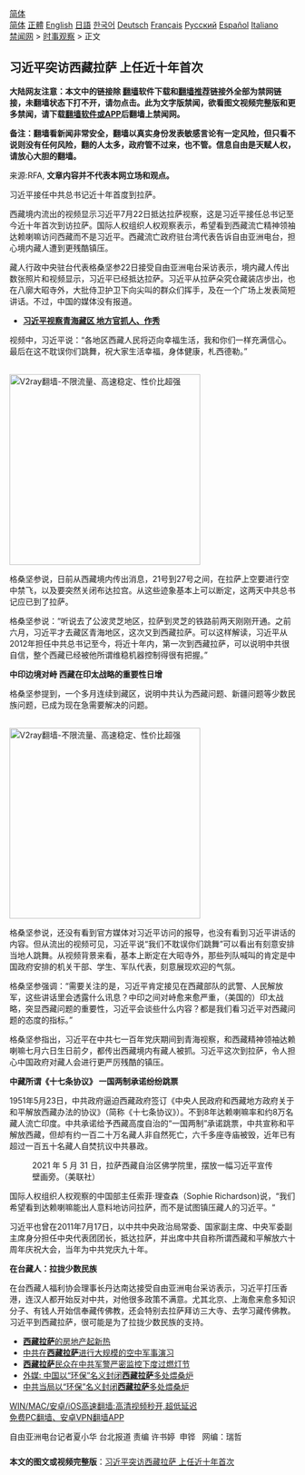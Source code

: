  <!-- 面包屑导航 --> <div class="breadcrumb"><!-- GTranslate: https://gtranslate.io/ -->  <div class="switcher notranslate">  <div class="selected">  <a href="#" onclick="return false;"> 简体</a>  </div>  <div class="option">  <a href="https://www.bannedbook.org" onclick="doGTranslate('zh-CN|zh-CN');jQuery('div.switcher div.selected a').html(jQuery(this).html());return false;" title="简体中文" class="nturl selected"> 简体</a>  <a href="https://www.bannedbook.org/zh-tw/" onclick="doGTranslate('zh-CN|zh-TW');jQuery('div.switcher div.selected a').html(jQuery(this).html());return false;" title="繁體中文" class="nturl"> 正體</a>  <a href="https://www.bannedbook.org/en/" onclick="doGTranslate('zh-CN|en');jQuery('div.switcher div.selected a').html(jQuery(this).html());return false;" title="English" class="nturl"> English</a>  <a href="https://www.bannedbook.org/ja/" onclick="doGTranslate('zh-CN|ja');jQuery('div.switcher div.selected a').html(jQuery(this).html());return false;" title="日本語" class="nturl"> 日語</a>  <a href="https://www.bannedbook.org/ko/" onclick="doGTranslate('zh-CN|ko');jQuery('div.switcher div.selected a').html(jQuery(this).html());return false;" title="한국어" class="nturl"> 한국어</a>  <a href="https://www.bannedbook.org/de/" onclick="doGTranslate('zh-CN|de');jQuery('div.switcher div.selected a').html(jQuery(this).html());return false;" title="Deutsch" class="nturl"> Deutsch</a>  <a href="https://www.bannedbook.org/fr/" onclick="doGTranslate('zh-CN|fr');jQuery('div.switcher div.selected a').html(jQuery(this).html());return false;" title="Français" class="nturl"> Français</a>  <a href="https://www.bannedbook.org/ru/" onclick="doGTranslate('zh-CN|ru');jQuery('div.switcher div.selected a').html(jQuery(this).html());return false;" title="Русский" class="nturl"> Русский</a>  <a href="https://www.bannedbook.org/es/" onclick="doGTranslate('zh-CN|es');jQuery('div.switcher div.selected a').html(jQuery(this).html());return false;" title="Español" class="nturl"> Español</a>  <a href="https://www.bannedbook.org/it/" onclick="doGTranslate('zh-CN|it');jQuery('div.switcher div.selected a').html(jQuery(this).html());return false;" title="Italiano" class="nturl"> Italiano</a>  </div>  </div>      <div class='breadcrumb-sub'><!-- Breadcrumb NavXT 6.3.0 --> <a href="https://www.bannedbook.org/" class="home">禁闻网</a> &gt; <a href="https://www.bannedbook.org/bnews/ssgc/" class="category">时事观察</a> &gt; 正文</div></div><h2>习近平突访西藏拉萨 上任近十年首次</h2> <p class="notice"><b>大陆网友注意：本文中的链接除 <a href="https://github.com/bannedbook/fanqiang" >翻墙</a>软件下载和<a href="https://github.com/killgcd/justmysocks/blob/master/README.md">翻墙推荐</a>链接外全部为禁网链接，未翻墙状态下打不开，请勿点击。此为文字版禁闻，欲看图文视频完整版和更多禁闻，请下载<a href="https://github.com/bannedbook/fanqiang">翻墙软件或APP</a>后翻墙上禁闻网。</p><p>备注：翻墙看新闻非常安全，翻墙以真实身份发表敏感言论有一定风险，但只看不说则没有任何风险，翻的人太多，政府管不过来，也不管。信息自由是天赋人权，请放心大胆的翻墙。</b></p>  <div class="entry"> <p>来源:RFA, <strong>文章内容并不代表本网立场和观点。</strong></p> <p>&#20064;&#36817;&#24179;&#25509;&#20219;&#20013;&#20849;&#24635;&#20070;&#35760;&#36817;&#21313;&#24180;&#39318;&#24230;&#21040;&#25289;&#33832;&#12290;             </p> <p>&#35199;&#34255;&#22659;&#20869;&#27969;&#20986;&#30340;&#35270;&#39057;&#26174;&#31034;&#20064;&#36817;&#24179;7&#26376;22&#26085;&#25269;&#36798;&#25289;&#33832;&#35270;&#23519;&#65292;&#36825;&#26159;&#20064;&#36817;&#24179;&#25509;&#20219;&#24635;&#20070;&#35760;&#33267;&#20170;&#36817;&#21313;&#24180;&#39318;&#27425;&#21040;&#35775;&#25289;&#33832;&#12290;&#22269;&#38469;&#20154;&#26435;&#32452;&#32455;&#20154;&#26435;&#35266;&#23519;&#34920;&#31034;&#65292;&#24076;&#26395;&#30475;&#21040;&#35199;&#34255;&#27969;&#20129;&#31934;&#31070;&#39046;&#34966;&#36798;&#36182;&#21895;&#22043;&#35775;&#38382;&#35199;&#34255;&#32780;&#19981;&#26159;&#20064;&#36817;&#24179;&#12290;&#35199;&#34255;&#27969;&#20129;&#25919;&#24220;&#39547;&#21488;&#28286;&#20195;&#34920;&#21578;&#35785;&#33258;&#30001;&#20122;&#27954;&#30005;&#21488;&#65292;&#25285;&#24515;&#22659;&#20869;&#34255;&#20154;&#36973;&#21040;&#26356;&#27531;&#37239;&#38215;&#21387;&#12290;</p> <p>&#34255;&#20154;&#34892;&#25919;&#20013;&#22830;&#39547;&#21488;&#20195;&#34920;&#26684;&#26705;&#22362;&#21442;22&#26085;&#25509;&#21463;&#33258;&#30001;&#20122;&#27954;&#30005;&#21488;&#37319;&#35775;&#34920;&#31034;&#65292;&#22659;&#20869;&#34255;&#20154;&#20256;&#20986;&#25968;&#24352;&#29031;&#29255;&#21644;&#35270;&#39057;&#26174;&#31034;&#65292;&#20064;&#36817;&#24179;&#24050;&#32463;&#25269;&#36798;&#25289;&#33832;&#12290;&#20064;&#36817;&#24179;&#20174;&#25289;&#33832;&#26421;&#31350;&#20179;&#34255;&#35013;&#24215;&#27493;&#20986;&#65292;&#20063;&#22312;&#20843;&#24275;&#22823;&#26157;&#23546;&#22806;&#65292;&#22823;&#25209;&#20365;&#21355;&#25252;&#21355;&#19979;&#21521;&#23574;&#21483;&#30340;&#32676;&#20247;&#20204;&#25381;&#25163;&#65292;&#21450;&#22312;&#19968;&#20010;&#24191;&#22330;&#19978;&#21457;&#34920;&#31616;&#30701;&#35762;&#35805;&#12290;&#19981;&#36807;&#65292;&#20013;&#22269;&#30340;&#23186;&#20307;&#27809;&#26377;&#25253;&#36947;&#12290;</p> <ul> <li> <a href="https://www.rfa.org/mandarin/yataibaodao/shaoshuminzu/hx-06102021112144.html"><strong>&#20064;&#36817;&#24179;&#35270;&#23519;&#38738;&#28023;&#34255;&#21306; &#22320;&#26041;&#23448;&#25235;&#20154;&#12289;&#20316;&#31168;</strong></a>     </li> </ul> <p>&#35270;&#39057;&#20013;&#65292;&#20064;&#36817;&#24179;&#35828;&#65306;&#8220;&#21508;&#22320;&#21306;&#35199;&#34255;&#20154;&#27665;&#23558;&#36808;&#21521;&#24184;&#31119;&#29983;&#27963;&#65292;&#25105;&#21644;&#20320;&#20204;&#19968;&#26679;&#20805;&#28385;&#20449;&#24515;&#12290;&#26368;&#21518;&#22312;&#36825;&#19981;&#32829;&#35823;&#20320;&#20204;&#36339;&#33310;&#65292;&#31069;&#22823;&#23478;&#29983;&#27963;&#24184;&#31119;&#65292;&#36523;&#20307;&#20581;&#24247;&#65292;&#26413;&#35199;&#24503;&#21202;&#12290;&#8221;</p>  <p><br/><a href="https://github.com/bannedbook/fanqiang/wiki/V2ray%E6%9C%BA%E5%9C%BA"><img src="https://raw.githubusercontent.com/bannedbook/fanqiang/master/v2ss/images/v2free.jpg" width="336" alt="V2ray翻墙-不限流量、高速稳定、性价比超强"></a><br/></p> <p>&#26684;&#26705;&#22362;&#21442;&#35828;&#65292;&#26085;&#21069;&#20174;&#35199;&#34255;&#22659;&#20869;&#20256;&#20986;&#28040;&#24687;&#65292;21&#21495;&#21040;27&#21495;&#20043;&#38388;&#65292;&#22312;&#25289;&#33832;&#19978;&#31354;&#35201;&#36827;&#34892;&#31354;&#20013;&#31105;&#39134;&#65292;&#20197;&#21450;&#35201;&#31361;&#28982;&#20851;&#38381;&#24067;&#36798;&#25289;&#23467;&#12290;&#20174;&#36825;&#20123;&#36857;&#35937;&#22522;&#26412;&#19978;&#21487;&#20197;&#26029;&#23450;&#65292;&#36825;&#20004;&#22825;&#20013;&#20849;&#24635;&#20070;&#35760;&#24212;&#24050;&#21040;&#20102;&#25289;&#33832;&#12290;</p> <p>&#26684;&#26705;&#22362;&#21442;&#35828;&#65306;&#8220;&#21548;&#35828;&#21435;&#20102;&#20844;&#27874;&#28789;&#33437;&#22320;&#21306;&#65292;&#25289;&#33832;&#21040;&#28789;&#33437;&#30340;&#38081;&#36335;&#21069;&#20004;&#22825;&#21018;&#21018;&#24320;&#36890;&#12290;&#20043;&#21069;&#20845;&#26376;&#65292;&#20064;&#36817;&#24179;&#25165;&#21435;&#34255;&#21306;&#38738;&#28023;&#22320;&#21306;&#65292;&#36825;&#27425;&#21448;&#21040;&#35199;&#34255;&#25289;&#33832;&#12290;&#21487;&#20197;&#36825;&#26679;&#35299;&#35835;&#65292;&#20064;&#36817;&#24179;&#20174;2012&#24180;&#25285;&#20219;&#20013;&#20849;&#24635;&#20070;&#35760;&#33267;&#20170;&#65292;&#23558;&#36817;&#21313;&#24180;&#20869;&#65292;&#31532;&#19968;&#27425;&#21040;&#35199;&#34255;&#25289;&#33832;&#65292;&#21487;&#20197;&#35828;&#26126;&#20013;&#20849;&#24456;&#33258;&#20449;&#65292;&#25972;&#20010;&#35199;&#34255;&#24050;&#32463;&#34987;&#20182;&#25152;&#35859;&#32500;&#31283;&#26426;&#22120;&#25511;&#21046;&#24471;&#24456;&#26377;&#25226;&#25569;&#12290;&#8221;</p> <p><strong>&#20013;&#21360;&#36793;&#22659;&#23545;&#23769; &#35199;&#34255;&#22312;&#21360;&#22826;&#25112;&#30053;&#30340;&#37325;&#35201;&#24615;&#26085;&#22686;</strong></p> <p>&#26684;&#26705;&#22362;&#21442;&#25552;&#21040;&#65292;&#19968;&#20010;&#22810;&#26376;&#36830;&#32493;&#21040;&#34255;&#21306;&#65292;&#35828;&#26126;&#20013;&#20849;&#35748;&#20026;&#35199;&#34255;&#38382;&#39064;&#12289;&#26032;&#30086;&#38382;&#39064;&#31561;&#23569;&#25968;&#27665;&#26063;&#38382;&#39064;&#65292;&#24050;&#25104;&#20026;&#29616;&#22312;&#24613;&#38656;&#35201;&#35299;&#20915;&#30340;&#38382;&#39064;&#12290;</p>  <p><br/><a href="https://github.com/bannedbook/fanqiang/wiki/V2ray%E6%9C%BA%E5%9C%BA"><img src="https://raw.githubusercontent.com/bannedbook/fanqiang/master/v2ss/images/v2free.jpg" width="336" alt="V2ray翻墙-不限流量、高速稳定、性价比超强"></a><br/></p> <p>&#26684;&#26705;&#22362;&#21442;&#35828;&#65292;&#36824;&#27809;&#26377;&#30475;&#21040;&#23448;&#26041;&#23186;&#20307;&#23545;&#20064;&#36817;&#24179;&#35775;&#38382;&#30340;&#25253;&#23548;&#65292;&#20063;&#27809;&#26377;&#30475;&#21040;&#20064;&#36817;&#24179;&#35762;&#35805;&#30340;&#20869;&#23481;&#12290;&#20294;&#20174;&#27969;&#20986;&#30340;&#35270;&#39057;&#21487;&#35265;&#65292;&#20064;&#36817;&#24179;&#35828;&#8220;&#25105;&#20204;&#19981;&#32829;&#35823;&#20320;&#20204;&#36339;&#33310;&#8221;&#21487;&#20197;&#30475;&#20986;&#26377;&#21051;&#24847;&#23433;&#25490;&#24403;&#22320;&#20154;&#36339;&#33310;&#12290;&#20174;&#35270;&#39057;&#32972;&#26223;&#26469;&#30475;&#65292;&#22522;&#26412;&#19978;&#26029;&#23450;&#22312;&#22823;&#26157;&#23546;&#22806;&#65292;&#37027;&#20123;&#21015;&#38431;&#21898;&#21483;&#30340;&#32943;&#23450;&#26159;&#20013;&#22269;&#25919;&#24220;&#23433;&#25490;&#30340;&#26426;&#20851;&#24178;&#37096;&#12289;&#23398;&#29983;&#12289;&#20891;&#38431;&#20195;&#34920;&#65292;&#21051;&#24847;&#23637;&#29616;&#27426;&#36814;&#30340;&#27668;&#27675;&#12290;</p> <p>&#26684;&#26705;&#22362;&#21442;&#24378;&#35843;&#65306;&#8220;&#38656;&#35201;&#20851;&#27880;&#30340;&#26159;&#65292;&#20064;&#36817;&#24179;&#32943;&#23450;&#25509;&#35265;&#22312;&#35199;&#34255;&#37096;&#38431;&#30340;&#27494;&#35686;&#12289;&#20154;&#27665;&#35299;&#25918;&#20891;&#65292;&#36825;&#20123;&#35762;&#35805;&#37324;&#20250;&#36879;&#38706;&#20160;&#20040;&#35759;&#24687;&#65311;&#20013;&#21360;&#20043;&#38388;&#23545;&#23769;&#24840;&#26469;&#24840;&#20005;&#37325;&#65292;&#65288;&#32654;&#22269;&#30340;&#65289;&#21360;&#22826;&#25112;&#30053;&#65292;&#31361;&#26174;&#35199;&#34255;&#38382;&#39064;&#30340;&#37325;&#35201;&#24615;&#65292;&#20064;&#36817;&#24179;&#20250;&#35848;&#20123;&#20160;&#20040;&#20869;&#23481;&#65311;&#37117;&#26159;&#25105;&#20204;&#30475;&#20064;&#36817;&#24179;&#23545;&#35199;&#34255;&#38382;&#39064;&#30340;&#24577;&#24230;&#30340;&#25351;&#26631;&#12290;&#8221;</p> <p>&#26684;&#26705;&#22362;&#21442;&#25351;&#20986;&#65292;&#20064;&#36817;&#24179;&#22312;&#20013;&#20849;&#19971;&#19968;&#30334;&#24180;&#20826;&#24198;&#26399;&#38388;&#21040;&#38738;&#28023;&#35270;&#23519;&#65292;&#21644;&#35199;&#34255;&#31934;&#31070;&#39046;&#34966;&#36798;&#36182;&#21895;&#22043;&#19971;&#26376;&#20845;&#26085;&#29983;&#26085;&#21069;&#22805;&#65292;&#37117;&#20256;&#20986;&#35199;&#34255;&#22659;&#20869;&#26377;&#34255;&#20154;&#34987;&#25235;&#12290;&#20064;&#36817;&#24179;&#36825;&#27425;&#21040;&#25289;&#33832;&#65292;&#20196;&#20154;&#25285;&#24515;&#20013;&#22269;&#25919;&#24220;&#23545;&#34255;&#20154;&#20250;&#36827;&#34892;&#26356;&#20005;&#21385;&#27531;&#37239;&#30340;&#38215;&#21387;&#12290;</p> <p><strong>&#20013;&#34255;&#25152;&#35859;&#12298;&#21313;&#19971;&#26465;&#21327;&#35758;&#12299; &#19968;&#22269;&#20004;&#21046;&#25215;&#35834;&#32439;&#32439;&#36339;&#31080;</strong></p>  <p>1951&#24180;5&#26376;23&#26085;&#65292;&#20013;&#20849;&#25919;&#24220;&#36924;&#36843;&#35199;&#34255;&#25919;&#24220;&#31614;&#35746;&#12298;&#20013;&#22830;&#20154;&#27665;&#25919;&#24220;&#21644;&#35199;&#34255;&#22320;&#26041;&#25919;&#24220;&#20851;&#20110;&#21644;&#24179;&#35299;&#25918;&#35199;&#34255;&#21150;&#27861;&#30340;&#21327;&#35758;&#12299;&#65288;&#31616;&#31216;&#12298;&#21313;&#19971;&#26465;&#21327;&#35758;&#12299;&#65289;&#12290;&#19981;&#21040;8&#24180;&#36798;&#36182;&#21895;&#22043;&#29575;&#21644;&#32422;8&#19975;&#21517;&#34255;&#20154;&#27969;&#20129;&#21360;&#24230;&#12290;&#20013;&#20849;&#25215;&#35834;&#32473;&#20104;&#35199;&#34255;&#39640;&#24230;&#33258;&#27835;&#30340;&#8220;&#19968;&#22269;&#20004;&#21046;&#8221;&#25215;&#35834;&#36339;&#31080;&#65292;&#20013;&#20849;&#23459;&#31216;&#21644;&#24179;&#35299;&#25918;&#35199;&#34255;&#65292;&#20294;&#21364;&#26377;&#32422;&#19968;&#30334;&#20108;&#21313;&#19975;&#21517;&#34255;&#20154;&#38750;&#33258;&#28982;&#27515;&#20129;&#65292;&#20845;&#21315;&#22810;&#24231;&#23546;&#24217;&#34987;&#27585;&#65292;&#36817;&#24180;&#24050;&#26377;&#36229;&#36807;&#19968;&#30334;&#20116;&#21313;&#21517;&#34255;&#20154;&#33258;&#28954;&#25239;&#35758;&#20013;&#20849;&#26292;&#25919;&#12290;</p> <p><figure> <figcaption>2021 &#24180; 5 &#26376; 31 &#26085;&#65292;&#25289;&#33832;&#35199;&#34255;&#33258;&#27835;&#21306;&#20315;&#23398;&#38498;&#37324;&#65292;&#25670;&#25918;&#19968;&#24133;&#20064;&#36817;&#24179;&#23459;&#20256;&#22721;&#30011;&#26049;&#12290;&#65288;&#32654;&#32852;&#31038;&#65289;</figcaption></figure> </p> <p>&#22269;&#38469;&#20154;&#26435;&#32452;&#32455;&#20154;&#26435;&#35266;&#23519;&#30340;&#20013;&#22269;&#37096;&#20027;&#20219;&#32034;&#33778;&#183;&#29702;&#26597;&#26862;&#65288;Sophie Richardson)&#35828;&#65292;&#8220;&#25105;&#20204;&#24076;&#26395;&#30475;&#21040;&#36798;&#36182;&#21895;&#22043;&#33021;&#20986;&#20154;&#24847;&#26009;&#22320;&#35775;&#38382;&#25289;&#33832;&#65292;&#32780;&#19981;&#26159;&#35797;&#22270;&#38215;&#21387;&#34255;&#20154;&#30340;&#20064;&#36817;&#24179;&#12290;&#8220;</p> <p>&#20064;&#36817;&#24179;&#20063;&#26366;&#22312;2011&#24180;7&#26376;17&#26085;&#65292;&#20197;&#20013;&#20849;&#20013;&#22830;&#25919;&#27835;&#23616;&#24120;&#22996;&#12289;&#22269;&#23478;&#21103;&#20027;&#24109;&#12289;&#20013;&#22830;&#20891;&#22996;&#21103;&#20027;&#24109;&#36523;&#20998;&#25285;&#20219;&#20013;&#22830;&#20195;&#34920;&#22242;&#22242;&#38271;&#65292;&#25269;&#36798;&#25289;&#33832;&#65292;&#24182;&#20986;&#24109;&#20013;&#20849;&#33258;&#31216;&#25152;&#35859;&#35199;&#34255;&#21644;&#24179;&#35299;&#25918;&#20845;&#21313;&#21608;&#24180;&#24198;&#31069;&#22823;&#20250;&#65292;&#24403;&#24180;&#20026;&#20013;&#20849;&#20826;&#24198;&#20061;&#21313;&#24180;&#12290;</p> <p><strong>&#22312;&#21488;&#34255;&#20154;&#65306;&#25289;&#25314;&#23569;&#25968;&#27665;&#26063;</strong></p>  <p>&#22312;&#21488;&#35199;&#34255;&#20154;&#31119;&#21033;&#21327;&#20250;&#29702;&#20107;&#38271;&#20025;&#36798;&#21335;&#36798;&#25509;&#21463;&#33258;&#30001;&#20122;&#27954;&#30005;&#21488;&#37319;&#35775;&#34920;&#31034;&#65292;&#20064;&#36817;&#24179;&#25171;&#21387;&#39321;&#28207;&#65292;&#36830;&#27721;&#20154;&#37117;&#24320;&#22987;&#21453;&#23545;&#20013;&#20849;&#65292;&#23545;&#20182;&#24456;&#22810;&#25919;&#31574;&#19981;&#28385;&#24847;&#12290;&#23588;&#20854;&#21271;&#20140;&#12289;&#19978;&#28023;&#24840;&#26469;&#24840;&#22810;&#30693;&#35782;&#20998;&#23376;&#12289;&#26377;&#38065;&#20154;&#24320;&#22987;&#20449;&#22857;&#34255;&#20256;&#20315;&#25945;&#65292;&#36824;&#20250;&#29305;&#21035;&#21435;&#25289;&#33832;&#25308;&#35775;&#19977;&#22823;&#23546;&#12289;&#21435;&#23398;&#20064;&#34255;&#20256;&#20315;&#25945;&#12290;&#20064;&#36817;&#24179;&#21040;&#35199;&#34255;&#25289;&#33832;&#65292;&#24456;&#21487;&#33021;&#26159;&#20026;&#20102;&#25289;&#25314;&#23569;&#25968;&#27665;&#26063;&#30340;&#25903;&#25345;&#12290;</p> <ul class='op-related-articles' title='相关阅读'> <li><a href='https://www.bannedbook.org/bnews/headline/20210713/1586260.html' target='_blank'><b>西藏拉萨</b>的房地产起新热</a></li> <li><a href='https://www.bannedbook.org/bnews/renquan/xizang/20210106/1462249.html' target='_blank'>中共在<b>西藏拉萨</b>进行大规模的空中军事演习</a></li> <li><a href='https://www.bannedbook.org/bnews/renquan/xizang/20201215/1448275.html' target='_blank'><b>西藏拉萨</b>民众在中共军警严密监控下度过燃灯节</a></li> <li><a href='https://www.bannedbook.org/bnews/ssgc/20201118/1432626.html' target='_blank'>外媒: 中国以“环保”名义封闭<b>西藏拉萨</b>多处煨桑炉</a></li> <li><a href='https://www.bannedbook.org/bnews/renquan/xizang/20201117/1432487.html' target='_blank'>中共当局以“环保”名义封闭<b>西藏拉萨</b>多处煨桑炉</a></li> </ul> <p class="texttj"> <a href="https://github.com/bannedbook/fanqiang/wiki/V2ray%E6%9C%BA%E5%9C%BA" target="_blank">WIN/MAC/安卓/iOS高速翻墙:高清视频秒开,超低延迟</a><br/> <a href="https://github.com/bannedbook/fanqiang/wiki/%E7%A6%81%E9%97%BB%E7%BD%91%E5%AE%89%E5%8D%93%E7%BF%BB%E5%A2%99%E6%96%B0%E9%97%BBAPP" target="_blank">免费PC翻墙、安卓VPN翻墙APP</a></p><p>&#33258;&#30001;&#20122;&#27954;&#30005;&#21488;&#35760;&#32773;&#22799;&#23567;&#21326; &#21488;&#21271;&#25253;&#36947; &#36131;&#32534; &#35768;&#20070;&#23159;&#160; &#30003;&#38119;&#160;&#160; &#32593;&#32534;&#65306;&#29790;&#21746;</p><a name='sharetosocial'></a>  <div style="margin-bottom:5px;padding-bottom:5px;clear:both"> <div id="archive-pix-1" class="banner-ads"> <!-- AuctionX Display platform tag START --> <div id="26318x728x90x621x_ADSLOT2" clicktrack="%%CLICK_URL_ESC%%"></div> <!-- AuctionX Display platform tag END --> </div> <div id="archive-pix-2" class="banner-ads"> <!-- AuctionX Display platform tag START --> <div id="26315x300x250x621x_ADSLOT2" clicktrack="%%CLICK_URL_ESC%%"></div> <!-- AuctionX Display platform tag END --> </div> </div>  <div id="archive-pix-1" class="banner-ads"> <!-- AuctionX Display platform tag START --> <div id="26318x728x90x621x_ADSLOT3" clicktrack="%%CLICK_URL_ESC%%"></div> <!-- AuctionX Display platform tag END --> </div> <div><b>本文的图文或视频完整版</b>：<a href='https://www.bannedbook.org/bnews/ssgc/20210723/1592361.html'>习近平突访西藏拉萨 上任近十年首次</a></div>  </div><!--END ENTRY--> 